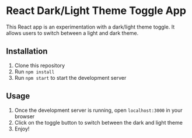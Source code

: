 # React Dark/Light Theme Toggle App

This React app is an experimentation with a dark/light theme toggle. It allows users to switch between a light and dark theme. 


## Installation

1. Clone this repository
2. Run `npm install`
3. Run `npm start` to start the development server


## Usage

1. Once the development server is running, open `localhost:3000` in your browser
2. Click on the toggle button to switch between the dark and light theme
3. Enjoy!
